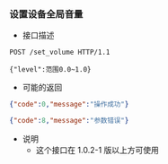 ### 设置设备全局音量

- 接口描述

```
POST /set_volume HTTP/1.1

{"level":范围0.0~1.0}
```

- 可能的返回

```json
{"code":0,"message":"操作成功"}
```
```json
{"code":8,"message":"参数错误"}
```

- 说明
    - 这个接口在 1.0.2-1 版以上方可使用
